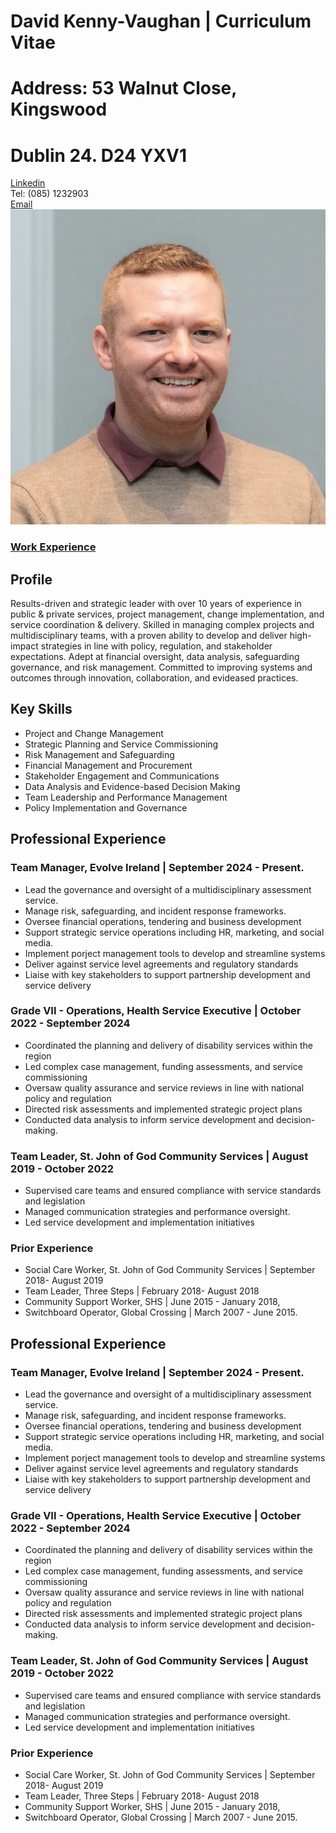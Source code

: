 <html>
	<head>
	<link rel="stylesheet" type="text/css" href="stylesheet/style.css"/>
	</head>
		<h1><span>David Kenny-Vaughan | Curriculum Vitae </span></h1>
		<h1>Address: 53 Walnut Close, Kingswood</h1>
		<h1> Dublin 24. D24 YXV1</h1>
			<div class="container">
				<div class="firstLine"><a href= https://www.linkedin.com/in/davidkennyvaughan >Linkedin</a>
			</div>
			<div class="secondLine">Tel: (085) 1232903</div>
			<div class= "thirdLine"><a href= mailto:davidkennyvaughan@gmail.com>Email</a></div>
			<div class="image"><img src="Me.jpeg"(min-width: 650px) alt="David Kenny-Vaughan"></div>
			</div>
	<body>
		<h3 class="links"> <a href="experience.html">Work Experience</a></h3>
			<div>
		<div>
			<h2> Profile</h2>
				<p> Results-driven and strategic leader with over 10 years of experience in public & private
					services, project management, change implementation, and service coordination & delivery. Skilled
					in managing complex projects and multidisciplinary teams, with a proven ability to develop and
					deliver high-impact strategies in line with policy, regulation, and stakeholder expectations. Adept at
					financial oversight, data analysis, safeguarding governance, and risk management. Committed to
					improving systems and outcomes through innovation, collaboration, and evideased practices. </p>
		</div>
			</div>
		<div class="lists">
		<h2>Key Skills</h2>
		<ul>
			<li> Project and Change Management </li>
			<li> Strategic Planning and Service Commissioning </li>
			<li> Risk Management and Safeguarding </li>
			<li> Financial Management and Procurement </li>
			<li> Stakeholder Engagement and Communications </li>
			<li> Data Analysis and Evidence-based Decision Making </li>
			<li> Team Leadership and Performance Management </li>
			<li> Policy Implementation and Governance </li>
		</ul>

<h2> Professional Experience </h2>
		<h3> Team Manager, Evolve Ireland | September 2024 - Present. </h3>
		<ul>
			<li> Lead the governance and oversight of a multidisciplinary assessment service. </li>
			<li>  Manage risk, safeguarding, and incident response frameworks. </li>
			<li> Oversee financial operations, tendering and business development </li>
			<li> Support strategic service operations including HR, marketing, and social media.</li>
			<li> Implement porject management tools to develop and streamline systems </li>
			<li> Deliver against service level agreements and regulatory standards </li>
			<li> Liaise with key stakeholders to support partnership development and service delivery </ul>
		</ul>
    <h3> Grade VII - Operations, Health Service Executive | October 2022 - September 2024 </h3>
							<ul>
							<li> Coordinated the planning and delivery of disability services within the region </li>
							<li> Led complex case management, funding assessments, and service commissioning </li>
							<li> Oversaw quality assurance and service reviews in line with national policy and regulation </li>
							<li> Directed risk assessments and implemented strategic project plans </li>
							<li> Conducted data analysis to inform service development and decision-making. </li>
							</ul>
							<h3> Team Leader, St. John of God Community Services | August 2019 - October 2022 </h3>
							<ul>
							<li> Supervised care teams and ensured compliance with service standards and legislation </li>
							<li> Managed communication strategies and performance oversight.</li>
							<li> Led service development and implementation initiatives </li>
							</ul>
							<h3> Prior Experience </h3>
							<ul>
								<li> Social Care Worker, St. John of God Community Services | September 2018- August 2019 </li>
								<li> Team Leader, Three Steps | February 2018- August 2018 </li>
								<li> Community Support Worker, SHS | June 2015 - January 2018, </li>
								<li> Switchboard Operator, Global Crossing | March 2007 - June 2015.</li>
							</ul>
		</body>
</html>


<h2> Professional Experience </h2>
		<h3> Team Manager, Evolve Ireland | September 2024 - Present. </h3>
			<ul>
				<li> Lead the governance and oversight of a multidisciplinary assessment service. </li>
				<li>  Manage risk, safeguarding, and incident response frameworks. </li>
				<li> Oversee financial operations, tendering and business development </li>
				<li> Support strategic service operations including HR, marketing, and social media.</li>
				<li> Implement porject management tools to develop and streamline systems </li>
				<li> Deliver against service level agreements and regulatory standards </li>
				<li> Liaise with key stakeholders to support partnership development and service delivery </ul>
			</ul>
	<h3> Grade VII - Operations, Health Service Executive | October 2022 - September 2024 </h3>
			<ul>
					<li> Coordinated the planning and delivery of disability services within the region </li>
					<li> Led complex case management, funding assessments, and service commissioning </li>
					<li> Oversaw quality assurance and service reviews in line with national policy and regulation </li>
					<li> Directed risk assessments and implemented strategic project plans </li>
					<li> Conducted data analysis to inform service development and decision-making. </li>
			</ul>
	<h3> Team Leader, St. John of God Community Services | August 2019 - October 2022 </h3>
			<ul>
					<li> Supervised care teams and ensured compliance with service standards and legislation </li>
					<li> Managed communication strategies and performance oversight.</li>
					<li> Led service development and implementation initiatives </li>
			</ul>
<h3> Prior Experience </h3>
			<ul>
					<li> Social Care Worker, St. John of God Community Services | September 2018- August 2019 </li>
					<li> Team Leader, Three Steps | February 2018- August 2018 </li>
					<li> Community Support Worker, SHS | June 2015 - January 2018, </li>
					<li> Switchboard Operator, Global Crossing | March 2007 - June 2015.</li>
			</ul>					
	</body>
</html>




